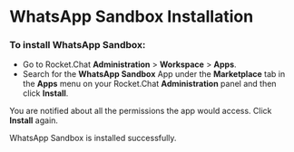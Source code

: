 # WhatsApp Sandbox Installation

### To install WhatsApp Sandbox:‌

* Go to Rocket.Chat **Administration** > **Workspace** > **Apps**.
* Search for the **WhatsApp Sandbox** App under the **Marketplace** tab in the **Apps** menu on your Rocket.Chat **Administration** panel and then click **Install**.

You are notified about all the permissions the app would access. Click **Install** again.

WhatsApp Sandbox is installed successfully.
